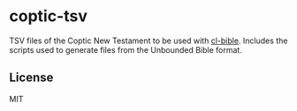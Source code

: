 # coptic-tsv

TSV files of the Coptic New Testament to be used with [cl-bible](https://github.com/tumut/cl-bible). Includes the scripts used to generate files from the Unbounded Bible format.

## License

MIT
